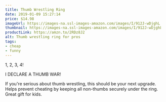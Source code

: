 ```yaml
---
title: Thumb Wrestling Ring
date: 2019-01-09 15:27:14
price: $14.98
imageUrl: https://images-na.ssl-images-amazon.com/images/I/912J-wDjghL._SX679_.jpg
thumbnail: https://images-na.ssl-images-amazon.com/images/I/912J-wDjghL._SR600,315_.jpg
productLink: https://amzn.to/2RDz8J2
alt: Thumb wrestling ring for pros
tags:
- cheap
- funny
---
```


1, 2, 3, 4!

I DECLARE A THUMB WAR!

If you're serious about thumb wrestling, this should be your next upgrade. Helps prevent cheating by keeping all non-thumbs securely under the ring. Great gift for kids.